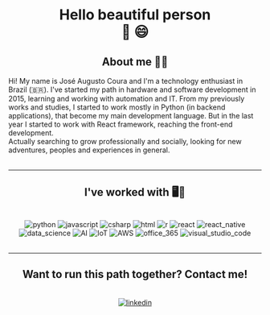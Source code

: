 <h1 align="center">Hello beautiful person <br>👋 😄 </h1>

<h2 align="center">About me 👨‍💻</h2>
Hi! My name is José Augusto Coura and I'm a technology enthusiast in Brazil (🇧🇷). I've started my path in hardware and software development in 2015, learning and working with automation and IT. From my previously works and studies, I started to work mostly in Python (in backend applications), that become my main development language. But in the last year I started to work with React framework, reaching the front-end development. <br>
Actually searching to grow professionally and socially, looking for new adventures, peoples and experiences in general.

<br>
<br>

---
<div align="center">
    <h2>  I've worked with 🖥️📖</h2>
    <br>
    <img src="https://github.com/Quadrified/Quadrified/blob/master/assets/svg/dev/languages/python.svg" alt="python" style="margin 5px">
    <img src="https://github.com/Quadrified/Quadrified/blob/master/assets/svg/dev/languages/js.svg" alt="javascript">
    <img src="https://github.com/Quadrified/Quadrified/blob/master/assets/svg/dev/languages/csharp.svg" alt="csharp">
    <img src="https://github.com/Quadrified/Quadrified/blob/master/assets/svg/dev/languages/html.svg" alt="html">
    <img src="https://github.com/Quadrified/Quadrified/blob/master/assets/svg/dev/languages/r.svg" alt="r">
    <img src="https://github.com/Quadrified/Quadrified/blob/master/assets/svg/dev/frameworks/react.svg" alt="react">
    <img src="https://github.com/Quadrified/Quadrified/blob/master/assets/svg/dev/frameworks/%20reactnative.svg" alt="react_native">
    <img src="https://github.com/Quadrified/Quadrified/blob/master/assets/svg/dev/misc/datascience.svg" alt="data_science">
    <img src="https://github.com/Quadrified/Quadrified/blob/master/assets/svg/dev/misc/ai.svg" alt="AI">
    <img src="https://github.com/Quadrified/Quadrified/blob/master/assets/svg/dev/misc/iot.svg" alt="IoT">
    <img src="https://github.com/Quadrified/Quadrified/blob/master/assets/svg/dev/services/aws.svg" alt="AWS">
    <img src="https://github.com/Quadrified/Quadrified/blob/master/assets/svg/dev/services/office_365.svg" alt="office_365">
    <img src="https://github.com/Quadrified/Quadrified/blob/master/assets/svg/dev/tools/visualstudio_code.svg" alt="visual_studio_code">
    <br>
    <br>
</div>

---
<div align="center">
<h2>Want to run this path together? Contact me!</h2>
<br>
<a href="https://www.linkedin.com/in/jaugustocoura/"><img src="https://github.com/Quadrified/Quadrified/blob/master/assets/svg/social/linkedin.svgg" alt="linkedin"></a>
</div>
